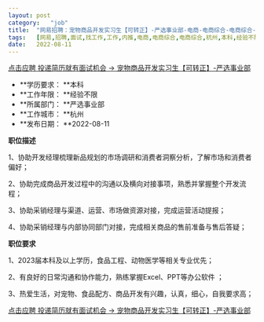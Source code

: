 ```yaml
---
layout:	post
category:	"job"
title:	"网易招聘：宠物商品开发实习生【可转正】-严选事业部-电商-电商综合-电商综合-杭州本科经验不限"
tags:	[网易,招聘,面试,找工作,工作,内推,电商,电商综合,电商综合,杭州,本科,经验不限]
date:	2022-08-11
---
```


[点击应聘 投递简历就有面试机会 ->  宠物商品开发实习生【可转正】-严选事业部](http://mobile.bole.netease.com/bole/boleDetail?id=42276&employeeId=346f03c3cda5f04c&key=all)



- **学历要求： **本科
- **工作年限： **经验不限
- **所属部门： **严选事业部
- **工作城市： **杭州
- **发布日期： **2022-08-11



**职位描述**

1、协助开发经理梳理新品规划的市场调研和消费者洞察分析，了解市场和消费者偏好； 

2、协助完成商品开发过程中的沟通以及横向对接事项，熟悉并掌握整个开发流程；

3、协助采销经理与渠道、运营、市场做资源对接，完成运营活动提报；

4、协助采销经理与内部协同部门对接，完成相关商品的售前准备与售后答疑；



**职位要求**

1、2023届本科及以上学历，食品工程、动物医学等相关专业优先；

2、有良好的日常沟通和协作能力，熟练掌握Excel、PPT等办公软件 ；

3、热爱生活，对宠物、食品配方、商品开发有兴趣，认真，细心，自我要求高；



[点击应聘 投递简历就有面试机会 ->  宠物商品开发实习生【可转正】-严选事业部](http://mobile.bole.netease.com/bole/boleDetail?id=42276&employeeId=346f03c3cda5f04c&key=all)
